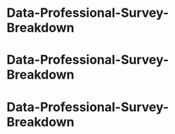 # Data-Professional-Survey-Breakdown
# Data-Professional-Survey-Breakdown
# Data-Professional-Survey-Breakdown
